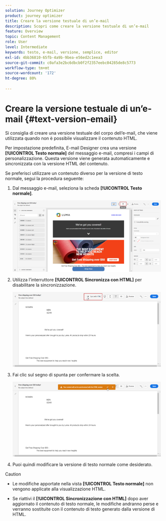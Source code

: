 ```yaml
---
solution: Journey Optimizer
product: journey optimizer
title: Creare la versione testuale di un’e-mail
description: Scopri come creare la versione testuale di un’e-mail
feature: Overview
topic: Content Management
role: User
level: Intermediate
keywords: testo, e-mail, versione, semplice, editor
exl-id: 4bb36810-65fb-4a9b-9bea-e56ed2c1eea3
source-git-commit: c0afa3e2bc6dbcb0f2f2357eebc04285de8c5773
workflow-type: tm+mt
source-wordcount: '172'
ht-degree: 80%

---
```


# Creare la versione testuale di un’e-mail {#text-version-email}

Si consiglia di creare una versione testuale del corpo dell’e-mail, che viene utilizzata quando non è possibile visualizzare il contenuto HTML.

Per impostazione predefinita, E-mail Designer crea una versione **[!UICONTROL Testo normale]** del messaggio e-mail, compresi i campi di personalizzazione. Questa versione viene generata automaticamente e sincronizzata con la versione HTML del contenuto.

Se preferisci utilizzare un contenuto diverso per la versione di testo normale, segui la procedura seguente:

1. Dal messaggio e-mail, seleziona la scheda **[!UICONTROL Testo normale]**.

   ![](assets/text_version_3.png)

1. Utilizza l’interruttore **[!UICONTROL Sincronizza con HTML]** per disabilitare la sincronizzazione.

   ![](assets/text_version_1.png)

1. Fai clic sul segno di spunta per confermare la scelta.

   ![](assets/text_version_2.png)

1. Puoi quindi modificare la versione di testo normale come desiderato.

>[!CAUTION]
>
>* Le modifiche apportate nella vista **[!UICONTROL Testo normale]** non vengono applicate alla visualizzazione HTML.
>
>* Se riattivi il **[!UICONTROL Sincronizzazione con HTML]** dopo aver aggiornato il contenuto di testo normale, le modifiche andranno perse e verranno sostituite con il contenuto di testo generato dalla versione di HTML.

